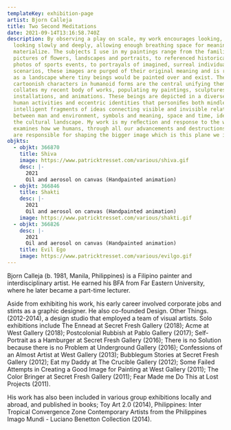 ```yaml
---
templateKey: exhibition-page
artist: Bjorn Calleja
title: Two Second Meditations
date: 2021-09-14T13:16:58.740Z
description: By observing a play on scale, my work encourages looking, and then
  looking slowly and deeply, allowing enough breathing space for meaning to
  materialize. The subjects I use in my paintings range from the familiar
  pictures of ﬂowers, landscapes and portraits, to referenced historical images,
  photos of sports events, to portrayals of imagined, surreal individuals and
  scenarios, these images are purged of their original meaning and is reframed
  as a landscape where tiny beings would be painted over and exist. These minute
  cartoonish characters in humanoid forms are the central unifying theme that
  collates my recent body of works, populating my paintings, sculptures,
  installations, and animations. These beings are depicted in a diverse range of
  human activities and eccentric identities that personiﬁes both mindless and
  intelligent fragments of ideas connecting visible and invisible relationships
  between man and environment, symbols and meaning, space and time, identity and
  the cultural landscape. My work is my reﬂection and response to the world, it
  examines how we humans, through all our advancements and destructions caused,
  are responsible for shaping the bigger image which is this plane we inhabit.
objkts:
  - objkt: 366870
    title: Shiva
    image: https://www.patricktresset.com/various/shiva.gif
    desc: |-
      2021
      Oil and aerosol on canvas (Handpainted animation)
  - objkt: 366846
    title: Shakti
    desc: |-
      2021
      Oil and aerosol on canvas (Handpainted animation)
    image: https://www.patricktresset.com/various/shakti.gif
  - objkt: 366826
    desc: |-
      2021
      Oil and aerosol on canvas (Handpainted animation)
    title: Evil Ego
    image: https://www.patricktresset.com/various/evilgo.gif
---
```

Bjorn Calleja (b. 1981, Manila, Philippines) is a Filipino painter and interdisciplinary artist. He earned his BFA from Far Eastern University, where he later became a part-time lecturer. 

Aside from exhibiting his work, his early career involved corporate jobs and stints as a graphic designer. He also co-founded Design. Other Things. (2012-2014), a design studio that employed a team of visual artists. Solo exhibitions include The Ennead at Secret Fresh Gallery (2018); Acme at West Gallery (2018); Postcolonial Rubbish at Pablo Gallery (2017); Self-Portrait as a Hamburger at Secret Fresh Gallery (2016); There is no Solution because there is no Problem at Underground Gallery (2016); Confessions of an Almost Artist at West Gallery (2013); Bubblegum Stories at Secret Fresh Gallery (2012); Eat my Daddy at The Crucible Gallery (2012); Some Failed Attempts in Creating a Good Image for Painting at West Gallery (2011); The Color Bringer at Secret Fresh Gallery (2011); Fear Made me Do This at Lost Projects (2011). 

His work has also been included in various group exhibitions locally and abroad, and published in books; Toy Art 2.0 (2014), Philippines: Inter Tropical Convergence Zone Contemporary Artists from the Philippines Imago Mundi - Luciano Benetton Collection (2014).